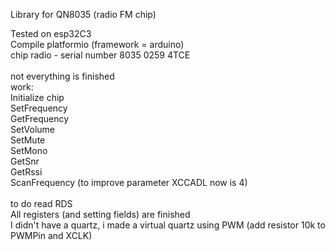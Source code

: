 Library for QN8035 (radio FM chip)

Tested on esp32C3<br>
Compile platformio (framework = arduino)<br>
chip radio - serial number 8035 0259 4TCE <br>
<br>
not everything is finished<br>
work:<br>
 Initialize chip<br>
 SetFrequency<br>
 GetFrequency<br>
 SetVolume<br>
 SetMute<br>
 SetMono<br>
 GetSnr<br>
 GetRssi<br>
 ScanFrequency (to improve parameter XCCADL now is 4)<br>
 <br>
 to do
 read RDS
 <br>
All registers (and setting fields) are finished <br>
I didn't have a quartz, i made a virtual quartz using PWM (add resistor 10k to PWMPin and XCLK)

 
  
